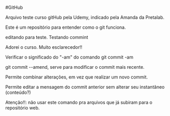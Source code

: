 #GitHub

Arquivo teste curso gitHub pela Udemy, indicado pela Amanda da Pretalab.

Este é um repositório para entender como o git funciona.

editando para teste. Testando commint




Adorei o curso. Muito esclarecedor!!

Verificar o significado do "-am" do comando git commit -am 

 git commit --amend, serve para modificar o commit mais recente.

Permite combinar alterações, em vez que realizar um novo commit.

Permite editar a mensagem do commit anterior sem alterar seu instantâneo (conteúdo?) 

Atenção!!: não usar este comando pra arquivos que já subiram para o repositório web.

